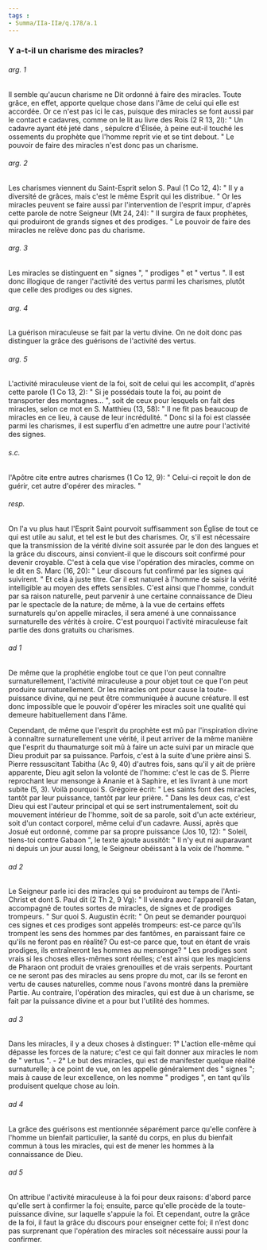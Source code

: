 ```yaml
---
tags : 
- Summa/IIa-IIæ/q.178/a.1
---
```


### Y a-t-il un charisme des miracles?

###### arg. 1
Il semble qu'aucun charisme ne Dit ordonné à faire des miracles. Toute grâce, en effet, apporte quelque chose dans l'âme de celui qui elle est accordée. Or ce n'est pas ici le cas, puisque des miracles se font aussi par le contact e cadavres, comme on le lit au livre des Rois (2 R 13, 2l): " Un cadavre ayant été jeté dans , sépulcre d'Élisée, à peine eut-il touché les ossements du prophète que l'homme reprit vie et se tint debout. " Le pouvoir de faire des miracles n'est donc pas un charisme. 

###### arg. 2
Les charismes viennent du Saint-Esprit selon S. Paul (1 Co 12, 4): " Il y a diversité de grâces, mais c'est le même Esprit qui les distribue. " Or les miracles peuvent se faire aussi par l'intervention de l'esprit impur, d'après cette parole de notre Seigneur (Mt 24, 24): " Il surgira de faux prophètes, qui produiront de grands signes et des prodiges. " Le pouvoir de faire des miracles ne relève donc pas du charisme. 

###### arg. 3
Les miracles se distinguent en " signes ", " prodiges " et " vertus ". Il est donc illogique de ranger l'activité des vertus parmi les charismes, plutôt que celle des prodiges ou des signes. 

###### arg. 4
La guérison miraculeuse se fait par la vertu divine. On ne doit donc pas distinguer la grâce des guérisons de l'activité des vertus. 

###### arg. 5
L'activité miraculeuse vient de la foi, soit de celui qui les accomplit, d'après cette parole (1 Co 13, 2): " Si je possédais toute la foi, au point de transporter des montagnes... ", soit de ceux pour lesquels on fait des miracles, selon ce mot en S. Matthieu (13, 58): " Il ne fit pas beaucoup de miracles en ce lieu, à cause de leur incrédulité. " Donc si la foi est classée parmi les charismes, il est superflu d'en admettre une autre pour l'activité des signes. 

###### s.c.
l'Apôtre cite entre autres charismes (1 Co 12, 9): " Celui-ci reçoit le don de guérir, cet autre d'opérer des miracles. " 

###### resp.
On l'a vu plus haut l'Esprit Saint pourvoit suffisamment son Église de tout ce qui est utile au salut, et tel est le but des charismes. Or, s'il est nécessaire que la transmission de la vérité divine soit assurée par le don des langues et la grâce du discours, ainsi convient-il que le discours soit confirmé pour devenir croyable. C'est à cela que vise l'opération des miracles, comme on le dit en S. Marc (16, 20): " Leur discours fut confirmé par les signes qui suivirent. " Et cela à juste titre. Car il est naturel à l'homme de saisir la vérité intelligible au moyen des effets sensibles. C'est ainsi que l'homme, conduit par sa raison naturelle, peut parvenir à une certaine connaissance de Dieu par le spectacle de la nature; de même, à la vue de certains effets surnaturels qu'on appelle miracles, il sera amené à une connaissance surnaturelle des vérités à croire. C'est pourquoi l'activité miraculeuse fait partie des dons gratuits ou charismes. 

###### ad 1
De même que la prophétie englobe tout ce que l'on peut connaître surnaturellement, l'activité miraculeuse a pour objet tout ce que l'on peut produire surnaturellement. Or les miracles ont pour cause la toute-puissance divine, qui ne peut être communiquée à aucune créature. Il est donc impossible que le pouvoir d'opérer les miracles soit une qualité qui demeure habituellement dans l'âme. 

Cependant, de même que l'esprit du prophète est mû par l'inspiration divine à connaître surnaturellement une vérité, il peut arriver de la même manière que l'esprit du thaumaturge soit mû à faire un acte suivi par un miracle que Dieu produit par sa puissance. Parfois, c'est à la suite d'une prière ainsi S. Pierre ressuscitant Tabitha (Ac 9, 40) d'autres fois, sans qu'il y ait de prière apparente, Dieu agit selon la volonté de l'homme: c'est le cas de S. Pierre reprochant leur mensonge à Ananie et à Saphire, et les livrant à une mort subite (5, 3). Voilà pourquoi S. Grégoire écrit: " Les saints font des miracles, tantôt par leur puissance, tantôt par leur prière. " Dans les deux cas, c'est Dieu qui est l'auteur principal et qui se sert instrumentalement, soit du mouvement intérieur de l'homme, soit de sa parole, soit d'un acte extérieur, soit d'un contact corporel, même celui d'un cadavre. Aussi, après que Josué eut ordonné, comme par sa propre puissance (Jos 10, 12): " Soleil, tiens-toi contre Gabaon ", le texte ajoute aussitôt: " Il n'y eut ni auparavant ni depuis un jour aussi long, le Seigneur obéissant à la voix de l'homme. " 

###### ad 2
Le Seigneur parle ici des miracles qui se produiront au temps de l'Anti-Christ et dont S. Paul dit (2 Th 2, 9 Vg): " Il viendra avec l'appareil de Satan, accompagné de toutes sortes de miracles, de signes et de prodiges trompeurs. " Sur quoi S. Augustin écrit: " On peut se demander pourquoi ces signes et ces prodiges sont appelés trompeurs: est-ce parce qu'ils trompent les sens des hommes par des fantômes, en paraissant faire ce qu'ils ne feront pas en réalité? Ou est-ce parce que, tout en étant de vrais prodiges, ils entraîneront les hommes au mensonge? " Les prodiges sont vrais si les choses elles-mêmes sont réelles; c'est ainsi que les magiciens de Pharaon ont produit de vraies grenouilles et de vrais serpents. Pourtant ce ne seront pas des miracles au sens propre du mot, car ils se feront en vertu de causes naturelles, comme nous l'avons montré dans la première Partie. Au contraire, l'opération des miracles, qui est due à un charisme, se fait par la puissance divine et a pour but l'utilité des hommes. 

###### ad 3
Dans les miracles, il y a deux choses à distinguer: 1° L'action elle-même qui dépasse les forces de la nature; c'est ce qui fait donner aux miracles le nom de " vertus ". - 2° Le but des miracles, qui est de manifester quelque réalité surnaturelle; à ce point de vue, on les appelle généralement des " signes "; mais à cause de leur excellence, on les nomme " prodiges ", en tant qu'ils produisent quelque chose au loin. 

###### ad 4
La grâce des guérisons est mentionnée séparément parce qu'elle confère à l'homme un bienfait particulier, la santé du corps, en plus du bienfait commun à tous les miracles, qui est de mener les hommes à la connaissance de Dieu. 

###### ad 5
On attribue l'activité miraculeuse à la foi pour deux raisons: d'abord parce qu'elle sert à confirmer la foi; ensuite, parce qu'elle procède de la toute-puissance divine, sur laquelle s'appuie la foi. Et cependant, outre la grâce de la foi, il faut la grâce du discours pour enseigner cette foi; il n’est donc pas surprenant que l'opération des miracles soit nécessaire aussi pour la confirmer. 

